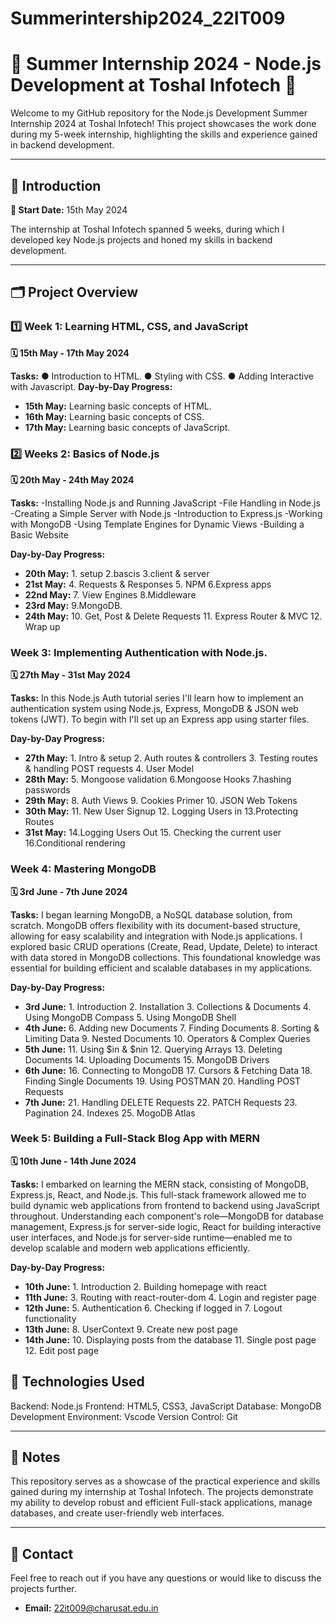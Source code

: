# Summerintership2024_22IT009
# 🌟 Summer Internship 2024 - Node.js Development at Toshal Infotech 🌟

Welcome to my GitHub repository for the Node.js Development Summer Internship 2024 at Toshal Infotech! This project showcases the work done during my 5-week internship, highlighting the skills and experience gained in backend development.

---

## 🚀 Introduction

**📅 Start Date:** 15th May 2024

The internship at Toshal Infotech spanned 5 weeks, during which I developed key Node.js projects and honed my skills in backend development.

---

## 🗂️ Project Overview

### 1️⃣ Week 1: Learning HTML, CSS, and JavaScript
**🗓️ 15th May - 17th May 2024**

**Tasks:**
  ● Introduction to HTML.
  ● Styling with CSS.
  ● Adding Interactive with Javascript. 
**Day-by-Day Progress:**
- **15th May:** Learning basic concepts of HTML.
- **16th May:** Learning basic concepts of CSS.
- **17th May:** Learning basic concepts of JavaScript.
     
### 2️⃣ Weeks 2: Basics of Node.js
**🗓️ 20th May - 24th May 2024**

**Tasks:**
-Installing Node.js and Running JavaScript
-File Handling in Node.js
-Creating a Simple Server with Node.js
-Introduction to Express.js
-Working with MongoDB
-Using Template Engines for Dynamic Views
-Building a Basic Website

**Day-by-Day Progress:**
- **20th May:** 1. setup 
                2.bascis
                3.client & server 
- **21st May:** 4. Requests & Responses
                5. NPM
                6.Express apps
- **22nd May:** 7. View Engines
                8.Middleware
- **23rd May:** 9.MongoDB.
- **24th May:** 10. Get, Post & Delete Requests
                11. Express Router & MVC
                12. Wrap up 

### Week 3: Implementing Authentication with Node.js.
**🗓️ 27th May - 31st May 2024**

**Tasks:**
In this Node.js Auth tutorial series  I'll learn how to implement an authentication system using Node.js, Express, MongoDB & JSON web tokens (JWT). To begin with I'll set up an Express app using starter files.

**Day-by-Day Progress:**
- **27th May:** 1. Intro & setup 
                2. Auth routes & controllers
                3. Testing routes & handling POST requests
                4. User Model
- **28th May:** 5. Mongoose validation 
                6.Mongoose Hooks
                7.hashing passwords 
- **29th May:** 8. Auth Views
                9. Cookies Primer
                10. JSON Web Tokens
- **30th May:** 11. New User Signup
                12. Logging Users in 
                13.Protecting Routes
- **31st May:** 14.Logging Users Out 
                15. Checking the current user
                16.Conditional rendering

### Week 4: Mastering MongoDB
**🗓️ 3rd June - 7th June 2024**

**Tasks:**
I began learning MongoDB, a NoSQL database solution, from scratch. MongoDB offers flexibility with its document-based structure, allowing for easy scalability and integration with Node.js applications. I explored basic CRUD operations (Create, Read, Update, Delete) to interact with data stored in MongoDB collections. This foundational knowledge was essential for building efficient and scalable databases in my applications.

**Day-by-Day Progress:**
- **3rd June:** 1. Introduction 
                2. Installation 
                3. Collections & Documents 
                4. Using MongoDB Compass
                5. Using MongoDB Shell
- **4th June:** 6. Adding new Documents
                7. Finding Documents
                8. Sorting & Limiting Data
                9. Nested Documents
                10. Operators & Complex Queries
- **5th June:** 11. Using $in & $nin
                12. Querying Arrays
                13. Deleting Documents
                14. Uploading Documents
                15. MongoDB Drivers
- **6th June:** 16. Connecting to MongoDB
                17. Cursors & Fetching Data
                18. Finding Single Documents
                19. Using POSTMAN
                20. Handling POST Requests
- **7th June:** 21. Handling DELETE Requests
                22. PATCH Requests
                23. Pagination
                24. Indexes
                25. MogoDB Atlas

### Week 5: Building a Full-Stack Blog App with MERN
**🗓️ 10th June - 14th June 2024**

**Tasks:**
I embarked on learning the MERN stack, consisting of MongoDB, Express.js, React, and Node.js. This full-stack framework allowed me to build dynamic web applications from frontend to backend using JavaScript throughout. Understanding each component's role—MongoDB for database management, Express.js for server-side logic, React for building interactive user interfaces, and Node.js for server-side runtime—enabled me to develop scalable and modern web applications efficiently.

**Day-by-Day Progress:**
- **10th June:** 1. Introduction
                 2. Building homepage with react
- **11th June:** 3. Routing with react-router-dom
                 4. Login and register page
- **12th June:** 5. Authentication
                 6. Checking if logged in
                 7. Logout functionality
- **13th June:** 8. UserContext
                 9. Create new post page
- **14th June:** 10. Displaying posts from the database
                 11. Single post page
                 12. Edit post page

## 🔧 Technologies Used

Backend: Node.js 
Frontend: HTML5, CSS3, JavaScript
Database: MongoDB 
Development Environment: Vscode
Version Control: Git

---


## 📝 Notes

This repository serves as a showcase of the practical experience and skills gained during my internship at Toshal Infotech. The projects demonstrate my ability to develop robust and efficient Full-stack applications, manage databases, and create user-friendly web interfaces.

---

## 📧 Contact

Feel free to reach out if you have any questions or would like to discuss the projects further.

- **Email:** 22it009@charusat.edu.in






